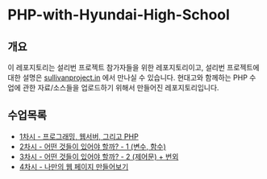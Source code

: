 # PHP-with-Hyundai-High-School

## 개요

 이 레포지토리는 설리번 프로젝트 참가자들을 위한 레포지토리이고, 설리번 프로젝트에 대한 설명은 [sullivanproject.in](http://sullivanproject.in/) 에서 만나실 수 있습니다.
 현대고와 함께하는 PHP 수업에 관한 자료/소스들을 업로드하기 위해서 만들어진 레포지토리입니다.

## 수업목록
* [1차시 - 프로그래밍, 웹서버, 그리고 PHP](./1차시)
* [2차시 - 어떤 것들이 있어야 할까? - 1 (변수, 함수)](./2차시)
* [3차시 - 어떤 것들이 있어야 할까? - 2 (제어문) + 번외](./3차시)
* [4차시 - 나만의 웹 페이지 만들어보기](./4차시)